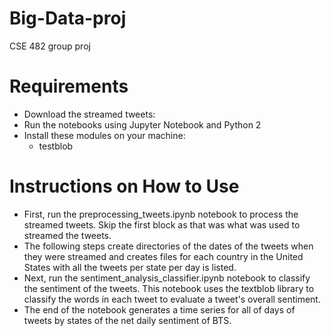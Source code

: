 # Big-Data-proj
CSE 482 group proj

# Requirements
- Download the streamed tweets:
- Run the notebooks using Jupyter Notebook and Python 2
- Install these modules on your machine:
	- testblob

# Instructions on How to Use
- First, run the preprocessing_tweets.ipynb notebook to process
	the streamed tweets. Skip the first block as that was 
	what was used to streamed the tweets.
- The following steps create directories of the dates of the
	tweets when they were streamed and creates files for 
	each country in the United States with all the tweets
	per state per day is listed.
- Next, run the sentiment_analysis_classifier.ipynb notebook to
	classify the sentiment of the tweets. This notebook uses
	the textblob library to classify the words in each tweet
	to evaluate a tweet's overall sentiment.
- The end of the notebook generates a time series for all of days
	of tweets by states of the net daily sentiment of BTS.

